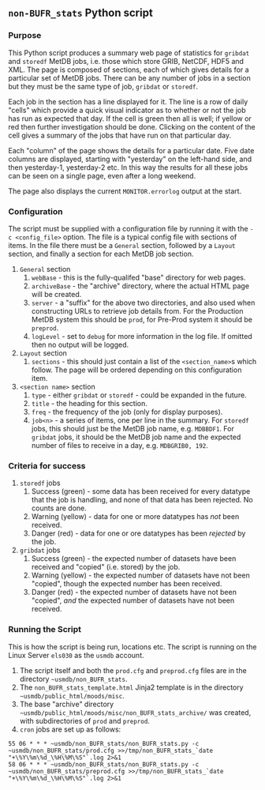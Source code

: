 ## `non-BUFR_stats` Python script

### Purpose

This Python script produces a summary web page of statistics for `gribdat` and `storedf` MetDB jobs, i.e. those which store GRIB, NetCDF, HDF5 and XML. The page is composed of sections, each of which gives details for a particular set of MetDB jobs. There can be any number of jobs in a section but they must be the same type of job, `gribdat` or `storedf`.

Each job in the section has a line displayed for it. The line is a row of daily "cells" which provide a quick visual indicator as to whether or not the job has run as expected that day. If the cell is green then all is well; if yellow or red then further investigation should be done. Clicking on the content of the cell gives a summary of the jobs that have run on that particular day.

Each "column" of the page shows the details for a particular date. Five date columns are displayed, starting with "yesterday" on the left-hand side, and then yesterday-1, yesterday-2 etc. In this way the results for all these jobs can be seen on a single page, even after a long weekend.

The page also displays the current `MONITOR.errorlog` output at the start.

### Configuration
The script must be supplied with a configuration file by running it with the `-c <config_file>` option. The file is a typical config file with sections of items. In the file there must be a `General` section, followed by a `Layout` section, and finally a section for each MetDB job section.
1. `General` section
   1. `webBase` - this is the fully-qualifed "base" directory for web pages.
   1. `archiveBase` - the "archive" directory, where the actual HTML page will be created.
   1. `server` - a "suffix" for the above two directories, and also used when constructing URLs to retrieve job details from. For the Production MetDB system this should be `prod`, for Pre-Prod system it should be `preprod`.
   1. `logLevel` - set to `debug` for more information in the log file. If omitted then no output will be logged.
1. `Layout` section
   1. `sections` - this should just contain a list of the `<section_name>`s which follow. The page will be ordered depending on this configuration item.
1. `<section name>` section
   1. `type` - either `gribdat` or `storedf` - could be expanded in the future.
   1. `title` - the heading for this section.
   1. `freq` - the frequency of the job (only for display purposes).
   1. `job<n>` - a series of items, one per line in the summary. For `storedf` jobs, this should just be the MetDB job name, e.g. `MDBBDF1`. For `gribdat` jobs, it should be the MetDB job name and the expected number of files to receive in a day, e.g. `MDBGRIB0, 192`.

### Criteria for success
1. `storedf` jobs
   1. Success (green) - some data has been received for every datatype that the job is handling, and none of that data has been rejected. No counts are done.
   1. Warning (yellow) - data for one or more datatypes has *not* been received.
   1. Danger (red) - data for one or ore datatypes has been *rejected* by the job.
1. `gribdat` jobs
   1. Success (green) - the expected number of datasets have been received and "copied" (i.e. stored) by the job.
   1. Warning (yellow) - the expected number of datasets have not been "copied", though the expected number has been received.
   1. Danger (red) - the expected number of datasets have not been "copied", *and* the expected number of datasets have not been received.

### Running the Script
This is how the script is being run, locations etc. The script is running on the Linux Server `els030` as the `usmdb` account.
1. The script itself and both the `prod.cfg` and `preprod.cfg` files are in the directory `~usmdb/non_BUFR_stats`.
1. The `non_BUFR_stats_template.html` Jinja2 template is in the directory `~usmdb/public_html/moods/misc`.
1. The base "archive" directory `~usmdb/public_html/moods/misc/non_BUFR_stats_archive/` was created, with subdirectories of `prod` and `preprod`.
1. `cron` jobs are set up as follows:
```# GRIB, DF and XML stats
55 06 * * * ~usmdb/non_BUFR_stats/non_BUFR_stats.py -c ~usmdb/non_BUFR_stats/prod.cfg >>/tmp/non_BUFR_stats_`date "+\%Y\%m\%d_\%H\%M\%S"`.log 2>&1
58 06 * * * ~usmdb/non_BUFR_stats/non_BUFR_stats.py -c ~usmdb/non_BUFR_stats/preprod.cfg >>/tmp/non_BUFR_stats_`date "+\%Y\%m\%d_\%H\%M\%S"`.log 2>&1
```
